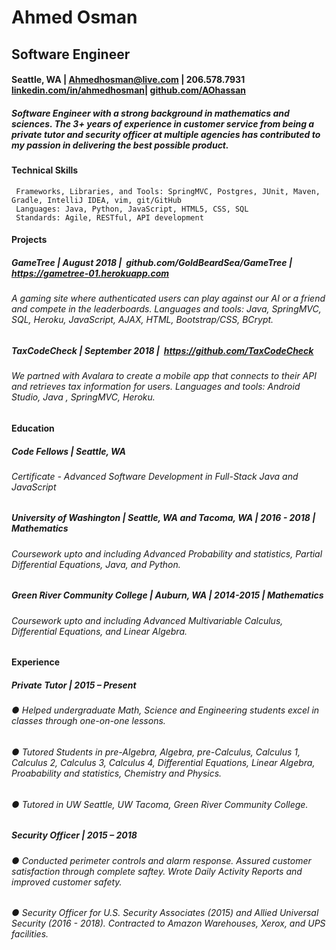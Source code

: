 # Ahmed Osman
## Software Engineer
#### Seattle, WA | ​Ahmedhosman@live.com​ | 206.578.7931 <a href="https://www.linkedin.com/in/ahmedhosman/">linkedin.com/in/ahmedhosman​</a> | ​<a href="https://github.com/AOhassan">github.com/AOhassan</a>
##### Software Engineer with a strong background in mathematics and sciences. The 3+ years of experience in customer service from being a private tutor and security officer at multiple agencies has contributed to my passion in delivering the best possible product.
#### Technical Skills
```
 Frameworks, Libraries, and Tools:​ SpringMVC, Postgres, JUnit, Maven, Gradle, IntelliJ IDEA, vim, git/GitHub
 Languages:​ Java, Python, JavaScript, HTML5, CSS, SQL
 Standards:​ Agile, RESTful, API development
```
#### Projects
##### GameTree | August 2018 | ​ github.com/GoldBeardSea/GameTree | https://gametree-01.herokuapp.com
###### A gaming site where authenticated users can play against our AI or a friend and compete in the leaderboards.   Languages and tools: Java, SpringMVC, SQL, Heroku, JavaScript, AJAX, HTML, Bootstrap/CSS, BCrypt.

##### TaxCodeCheck | September 2018 | ​ https://github.com/TaxCodeCheck  
###### We partned with Avalara to create a mobile app that connects to their API and retrieves tax information for users. Languages and tools: Android Studio, Java , SpringMVC, Heroku.

#### Education
##### Code Fellows | Seattle, WA
###### Certificate - Advanced Software Development in Full-Stack Java and JavaScript

##### University of Washington | Seattle, WA and Tacoma, WA | 2016 - 2018 | Mathematics
###### Coursework upto and including Advanced Probability and statistics, Partial Differential Equations, Java, and Python. 

##### Green River Community College | Auburn, WA | 2014-2015 | Mathematics
###### Coursework upto and including Advanced Multivariable Calculus, Differential Equations, and Linear Algebra.

#### Experience
##### Private Tutor | 2015 – Present
###### ● Helped undergraduate Math, Science and Engineering students excel in classes through one-on-one lessons.
###### ● Tutored Students in pre-Algebra, Algebra, pre-Calculus, Calculus 1, Calculus 2, Calculus 3, Calculus 4, Differential Equations, Linear Algebra, Proabability and statistics, Chemistry and Physics.
###### ● Tutored in UW Seattle, UW Tacoma, Green River Community College.

##### Security Officer | 2015 – 2018
###### ● Conducted perimeter controls and alarm response. Assured customer satisfaction through complete saftey. Wrote Daily Activity Reports and improved customer safety. 
###### ● Security Officer for U.S. Security Associates (2015) and Allied Universal Security (2016 - 2018). Contracted to Amazon Warehouses, Xerox, and UPS facilities.
